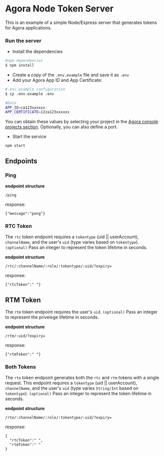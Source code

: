 # Agora Node Token Server

This is an example of a simple Node/Express server that generates tokens for Agora applications.

### Run the server

- Install the dependencies

```bash
#npm dependencies
$ npm install
```

- Create a copy of the `.env.example` file and save it as `.env`
- Add your Agora App ID and App Certificate:

```bash
#.env.example configuration
$ cp .env.example .env

#Data
APP_ID=ca123xxxxxx
APP_CERTIFICATE=12za123xxxxxx
```

You can obtain these values by selecting your project in the [Agora console projects section](https://console.agora.io/projects). Optionally, you can also define a port.

- Start the service

```node
npm start
```

## Endpoints

### Ping

**endpoint structure**

```
/ping
```

response:

```
{"message":"pong"}
```

### RTC Token

The `rtc` token endpoint requires a `tokentype` (uid || userAccount), `channelName`, and the user's `uid` (type varies based on `tokentype`).
`(optional)` Pass an integer to represent the token lifetime in seconds.

**endpoint structure**

```
/rtc/:channelName/:role/:tokentype/:uid/?expiry=
```

response:

```
{"rtcToken":" "}
```

## RTM Token

The `rtm` token endpoint requires the user's `uid`.
`(optional)` Pass an integer to represent the privelege lifetime in seconds.

**endpoint structure**

```
/rtm/:uid/?expiry=
```

response:

```
{"rtmToken":" "}
```

### Both Tokens

The `rte` token endpoint generates both the `rtc` and `rtm` tokens with a single request. This endpoint requires a `tokentype` (uid || userAccount), `channelName`, and the user's `uid` (type varies `String/Int` based on `tokentype`).
`(optional)` Pass an integer to represent the token lifetime in seconds.

**endpoint structure**

```
/rte/:channelName/:role/:tokentype/:uid/?expiry=
```

response:

```
{
  "rtcToken":" ",
  "rtmToken":" "
}
```

